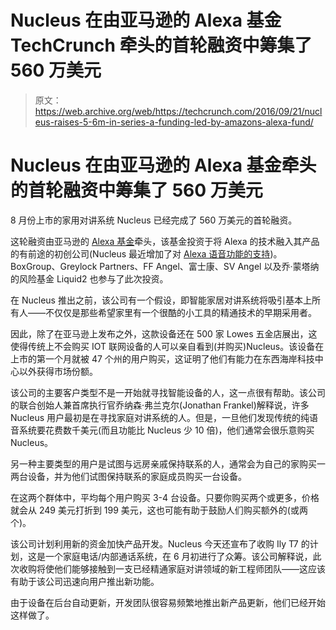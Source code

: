 # Nucleus 在由亚马逊的 Alexa 基金 TechCrunch 牵头的首轮融资中筹集了 560 万美元

> 原文：<https://web.archive.org/web/https://techcrunch.com/2016/09/21/nucleus-raises-5-6m-in-series-a-funding-led-by-amazons-alexa-fund/>

# Nucleus 在由亚马逊的 Alexa 基金牵头的首轮融资中筹集了 560 万美元

8 月份上市的家用对讲系统 Nucleus 已经完成了 560 万美元的首轮融资。

这轮融资由亚马逊的 [Alexa 基金](https://web.archive.org/web/20230117060346/https://developer.amazon.com/alexa-fund)牵头，该基金投资于将 Alexa 的技术融入其产品的有前途的初创公司(Nucleus 最近增加了对 [Alexa 语音功能的支持](https://web.archive.org/web/20230117060346/https://techcrunch.com/2016/08/04/nucleus-alexa/))。BoxGroup、Greylock Partners、FF Angel、富士康、SV Angel 以及乔·蒙塔纳的风险基金 Liquid2 也参与了此次投资。

在 Nucleus 推出之前，该公司有一个假设，即智能家居对讲系统将吸引基本上所有人——不仅仅是那些希望家里有一个很酷的小工具的精通技术的早期采用者。

因此，除了在亚马逊上发布之外，这款设备还在 500 家 Lowes 五金店展出，这使得传统上不会购买 IOT 联网设备的人可以亲自看到(并购买)Nucleus。该设备在上市的第一个月就被 47 个州的用户购买，这证明了他们有能力在东西海岸科技中心以外获得市场份额。

该公司的主要客户类型不是一开始就寻找智能设备的人，这一点很有帮助。该公司的联合创始人兼首席执行官乔纳森·弗兰克尔(Jonathan Frankel)解释说，许多 Nucleus 用户最初是在寻找家庭对讲系统的人。但是，一旦他们发现传统的纯语音系统要花费数千美元(而且功能比 Nucleus 少 10 倍)，他们通常会很乐意购买 Nucleus。

另一种主要类型的用户是试图与远房亲戚保持联系的人，通常会为自己的家购买一两台设备，并为他们试图保持联系的家庭成员购买一台设备。

在这两个群体中，平均每个用户购买 3-4 台设备。只要你购买两个或更多，价格就会从 249 美元打折到 199 美元，这也可能有助于鼓励人们购买额外的(或两个)。

该公司计划利用新的资金加快产品开发。Nucleus 今天还宣布了收购 Ily T7 的计划，这是一个家庭电话/内部通话系统，在 6 月初进行了众筹。该公司解释说，此次收购将使他们能够接触到一支已经精通家庭对讲领域的新工程师团队——这应该有助于该公司迅速向用户推出新功能。

由于设备在后台自动更新，开发团队很容易频繁地推出新产品更新，他们已经开始这样做了。